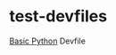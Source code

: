 # test-devfiles

[Basic Python](https://registry.devfile.io/viewer/devfiles/community/python-basic) Devfile
